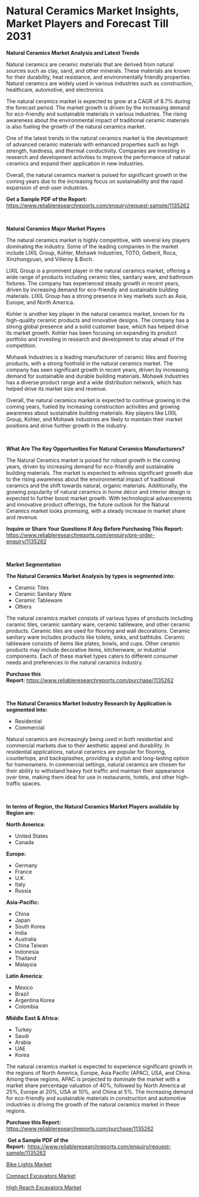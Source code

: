 <p><h1>Natural Ceramics Market Insights, Market Players and Forecast Till 2031</h1></p><p><strong>Natural Ceramics Market Analysis and Latest Trends</strong></p>
<p><p>Natural ceramics are ceramic materials that are derived from natural sources such as clay, sand, and other minerals. These materials are known for their durability, heat resistance, and environmentally friendly properties. Natural ceramics are widely used in various industries such as construction, healthcare, automotive, and electronics.</p><p>The natural ceramics market is expected to grow at a CAGR of 8.7% during the forecast period. The market growth is driven by the increasing demand for eco-friendly and sustainable materials in various industries. The rising awareness about the environmental impact of traditional ceramic materials is also fueling the growth of the natural ceramics market.</p><p>One of the latest trends in the natural ceramics market is the development of advanced ceramic materials with enhanced properties such as high strength, hardness, and thermal conductivity. Companies are investing in research and development activities to improve the performance of natural ceramics and expand their application in new industries.</p><p>Overall, the natural ceramics market is poised for significant growth in the coming years due to the increasing focus on sustainability and the rapid expansion of end-user industries.</p></p>
<p><strong>Get a Sample PDF of the Report:&nbsp;</strong> <a href="https://www.reliableresearchreports.com/enquiry/request-sample/1135262">https://www.reliableresearchreports.com/enquiry/request-sample/1135262</a></p>
<p>&nbsp;</p>
<p><strong>Natural Ceramics Major Market Players</strong></p>
<p><p>The natural ceramics market is highly competitive, with several key players dominating the industry. Some of the leading companies in the market include LIXIL Group, Kohler, Mohawk Industries, TOTO, Geberit, Roca, Xinzhongyuan, and Villeroy & Boch.</p><p>LIXIL Group is a prominent player in the natural ceramics market, offering a wide range of products including ceramic tiles, sanitary ware, and bathroom fixtures. The company has experienced steady growth in recent years, driven by increasing demand for eco-friendly and sustainable building materials. LIXIL Group has a strong presence in key markets such as Asia, Europe, and North America.</p><p>Kohler is another key player in the natural ceramics market, known for its high-quality ceramic products and innovative designs. The company has a strong global presence and a solid customer base, which has helped drive its market growth. Kohler has been focusing on expanding its product portfolio and investing in research and development to stay ahead of the competition.</p><p>Mohawk Industries is a leading manufacturer of ceramic tiles and flooring products, with a strong foothold in the natural ceramics market. The company has seen significant growth in recent years, driven by increasing demand for sustainable and durable building materials. Mohawk Industries has a diverse product range and a wide distribution network, which has helped drive its market size and revenue.</p><p>Overall, the natural ceramics market is expected to continue growing in the coming years, fueled by increasing construction activities and growing awareness about sustainable building materials. Key players like LIXIL Group, Kohler, and Mohawk Industries are likely to maintain their market positions and drive further growth in the industry.</p></p>
<p>&nbsp;</p>
<p><strong>What Are The Key Opportunities For Natural Ceramics Manufacturers?</strong></p>
<p><p>The Natural Ceramics market is poised for robust growth in the coming years, driven by increasing demand for eco-friendly and sustainable building materials. The market is expected to witness significant growth due to the rising awareness about the environmental impact of traditional ceramics and the shift towards natural, organic materials. Additionally, the growing popularity of natural ceramics in home décor and interior design is expected to further boost market growth. With technological advancements and innovative product offerings, the future outlook for the Natural Ceramics market looks promising, with a steady increase in market share and revenue.</p></p>
<p><strong>Inquire or Share Your Questions If Any Before Purchasing This Report:</strong> <a href="https://www.reliableresearchreports.com/enquiry/pre-order-enquiry/1135262">https://www.reliableresearchreports.com/enquiry/pre-order-enquiry/1135262</a></p>
<p>&nbsp;</p>
<p><strong>Market Segmentation</strong></p>
<p><strong>The Natural Ceramics Market Analysis by types is segmented into:</strong></p>
<p><ul><li>Ceramic Tiles</li><li>Ceramic Sanitary Ware</li><li>Ceramic Tableware</li><li>Others</li></ul></p>
<p><p>The natural ceramics market consists of various types of products including ceramic tiles, ceramic sanitary ware, ceramic tableware, and other ceramic products. Ceramic tiles are used for flooring and wall decorations. Ceramic sanitary ware includes products like toilets, sinks, and bathtubs. Ceramic tableware consists of items like plates, bowls, and cups. Other ceramic products may include decorative items, kitchenware, or industrial components. Each of these market types caters to different consumer needs and preferences in the natural ceramics industry.</p></p>
<p><strong>Purchase this Report:&nbsp;</strong><a href="https://www.reliableresearchreports.com/purchase/1135262">https://www.reliableresearchreports.com/purchase/1135262</a></p>
<p>&nbsp;</p>
<p><strong>The Natural Ceramics Market Industry Research by Application is segmented into:</strong></p>
<p><ul><li>Residential</li><li>Commercial</li></ul></p>
<p><p>Natural ceramics are increasingly being used in both residential and commercial markets due to their aesthetic appeal and durability. In residential applications, natural ceramics are popular for flooring, countertops, and backsplashes, providing a stylish and long-lasting option for homeowners. In commercial settings, natural ceramics are chosen for their ability to withstand heavy foot traffic and maintain their appearance over time, making them ideal for use in restaurants, hotels, and other high-traffic spaces.</p></p>
<p>&nbsp;</p>
<p><strong>In terms of Region, the Natural Ceramics Market Players available by Region are:</strong></p>
<p>
    <p> <strong> North America: </strong>
        <ul>
            <li>United States</li>
            <li>Canada</li>
        </ul>
        </p> 
    <p> <strong> Europe: </strong>
        <ul>
            <li>Germany</li>
            <li>France</li>
            <li>U.K.</li>
            <li>Italy</li>
            <li>Russia</li>
        </ul>
        </p> 
    <p> <strong> Asia-Pacific: </strong>
        <ul>
            <li>China</li>
            <li>Japan</li>
            <li>South Korea</li>
            <li>India</li>
            <li>Australia</li>
            <li>China Taiwan</li>
            <li>Indonesia</li>
            <li>Thailand</li>
            <li>Malaysia</li>
        </ul>
        </p> 
    <p> <strong> Latin America: </strong>
        <ul>
            <li>Mexico</li>
            <li>Brazil</li>
            <li>Argentina Korea</li>
            <li>Colombia</li>
        </ul>
        </p> 
    <p> <strong> Middle East & Africa: </strong>
        <ul>
            <li>Turkey</li>
            <li>Saudi</li>
            <li>Arabia</li>
            <li>UAE</li>
            <li>Korea</li>
        </ul>
    </p>
    </p>
<p><p>The natural ceramics market is expected to experience significant growth in the regions of North America, Europe, Asia Pacific (APAC), USA, and China. Among these regions, APAC is projected to dominate the market with a market share percentage valuation of 40%, followed by North America at 25%, Europe at 20%, USA at 10%, and China at 5%. The increasing demand for eco-friendly and sustainable materials in construction and automotive industries is driving the growth of the natural ceramics market in these regions.</p></p>
<p><strong>Purchase this Report: </strong><a href="https://www.reliableresearchreports.com/purchase/1135262">https://www.reliableresearchreports.com/purchase/1135262</a></p>
<p>&nbsp;<strong>Get a Sample PDF of the Report:&nbsp;&nbsp;</strong><a href="https://www.reliableresearchreports.com/enquiry/request-sample/1135262">https://www.reliableresearchreports.com/enquiry/request-sample/1135262</a></p>
<p><strong></strong></p>
<p><p><a href="https://view.publitas.com/reportprime-1/bike-lights-market-dynamics-2023-2030-also-about-its-market-trends-projections-and-opportunities/">Bike Lights Market</a></p><p><a href="https://view.publitas.com/reportprime-1/compact-excavators-market-size-focuses-on-market-dynamics-in-depth-analysis-and-future-projections-of-its-market-forecasted-for-period-from-2023-to-2030/">Compact Excavators Market</a></p><p><a href="https://view.publitas.com/reportprime-1/high-reach-excavators-market-a-comprehensive-report-of-its-market-share-growth-trends-2023-2030/">High Reach Excavators Market</a></p></p>